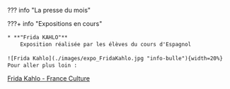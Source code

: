 ??? info "La presse du mois"





???+ info "Expositions en cours"
    
    * **"Frida KAHLO"**  
        Exposition réalisée par les élèves du cours d'Espagnol
	
	![Frida Kahlo](./images/expo_FridaKahlo.jpg "info-bulle"){width=20%}
    Pour aller plus loin :
[Frida Kahlo - France Culture]( https://www.franceculture.fr/personne-frida-kahlo.html)
  
   
